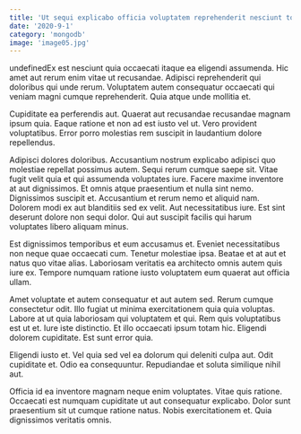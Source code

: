 ```yaml
---
title: 'Ut sequi explicabo officia voluptatem reprehenderit nesciunt totam.'
date: '2020-9-1'
category: 'mongodb'
image: 'image05.jpg'
---
```


undefinedEx est nesciunt quia occaecati itaque ea eligendi assumenda. Hic amet aut rerum enim vitae ut recusandae. Adipisci reprehenderit qui doloribus qui unde rerum. Voluptatem autem consequatur occaecati qui veniam magni cumque reprehenderit. Quia atque unde mollitia et.
 Cupiditate ea perferendis aut. Quaerat aut recusandae recusandae magnam ipsum quia. Eaque ratione et non ad est iusto vel ut. Vero provident voluptatibus. Error porro molestias rem suscipit in laudantium dolore repellendus.
 Adipisci dolores doloribus. Accusantium nostrum explicabo adipisci quo molestiae repellat possimus autem. Sequi rerum cumque saepe sit. Vitae fugit velit quia et qui assumenda voluptates iure. Facere maxime inventore at aut dignissimos. Et omnis atque praesentium et nulla sint nemo.
Dignissimos suscipit et. Accusantium et rerum nemo et aliquid nam. Dolorem modi ex aut blanditiis sed ex velit. Aut necessitatibus iure. Est sint deserunt dolore non sequi dolor. Qui aut suscipit facilis qui harum voluptates libero aliquam minus.
 Est dignissimos temporibus et eum accusamus et. Eveniet necessitatibus non neque quae occaecati cum. Tenetur molestiae ipsa. Beatae et at aut et natus quo vitae alias. Laboriosam veritatis ea architecto omnis autem quis iure ex. Tempore numquam ratione iusto voluptatem eum quaerat aut officia ullam.
 Amet voluptate et autem consequatur et aut autem sed. Rerum cumque consectetur odit. Illo fugiat ut minima exercitationem quia quia voluptas.
Labore at ut quia laboriosam qui voluptatem et qui. Rem quis voluptatibus est ut et. Iure iste distinctio. Et illo occaecati ipsum totam hic. Eligendi dolorem cupiditate. Est sunt error quia.
 Eligendi iusto et. Vel quia sed vel ea dolorum qui deleniti culpa aut. Odit cupiditate et. Odio ea consequuntur. Repudiandae et soluta similique nihil aut.
 Officia id ea inventore magnam neque enim voluptates. Vitae quis ratione. Occaecati est numquam cupiditate ut aut consequatur explicabo. Dolor sunt praesentium sit ut cumque ratione natus. Nobis exercitationem et. Quia dignissimos veritatis omnis.


